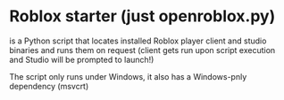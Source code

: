 # Roblox starter (just openroblox.py)
is a Python script that locates installed Roblox player client
and studio binaries and runs them on request (client gets run 
upon script execution and Studio will be prompted to launch!)

The script only runs under Windows, it also has a Windows-pnly
 dependency (msvcrt)

